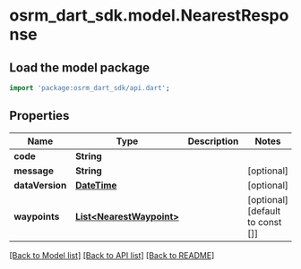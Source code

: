 # osrm_dart_sdk.model.NearestResponse

## Load the model package
```dart
import 'package:osrm_dart_sdk/api.dart';
```

## Properties
Name | Type | Description | Notes
------------ | ------------- | ------------- | -------------
**code** | **String** |  | 
**message** | **String** |  | [optional] 
**dataVersion** | [**DateTime**](DateTime.md) |  | [optional] 
**waypoints** | [**List&lt;NearestWaypoint&gt;**](NearestWaypoint.md) |  | [optional] [default to const []]

[[Back to Model list]](../README.md#documentation-for-models) [[Back to API list]](../README.md#documentation-for-api-endpoints) [[Back to README]](../README.md)


